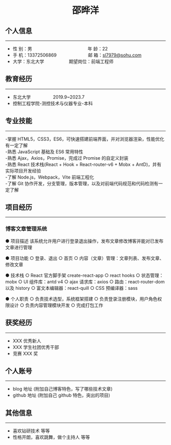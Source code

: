  <center>
     <h1>邵晔洋</h1>
 </center>

## 个人信息

---

- 性 别：男&emsp;&emsp;&emsp;&emsp;&emsp;&emsp;&emsp;&emsp;&emsp;&emsp;&emsp;&emsp;&ensp;年 龄：22
- 手 机：13372506869 &emsp;&emsp;&emsp;&emsp;&emsp;&emsp;&ensp; 邮 箱：sl7979@sohu.com
- 大学：东北大学 &emsp;&emsp;&emsp;&emsp;&emsp; 期望岗位：前端工程师

## 教育经历

---

- 东北大学&emsp;&emsp;&emsp;&emsp;&emsp;2019.9~2023.7&emsp;&emsp;&emsp;&emsp;
- 控制工程学院-测控技术与仪器专业-本科

## 专业技能

---

-掌握 HTML5，CSS3，ES6，可快速搭建前端界面，并对浏览器渲染，性能优化有一定了解  
-熟悉 JavaScript 基础及 ES6 常用特性  
-熟悉 Ajax，Axios，Promise，完成过 Promise 的自定义封装  
-熟悉 React 技术栈(React + Hook + React-router-v6 + Mobx + AntD)，并有实际项目开发经验  
-了解 Node.js，Webpack，Vite 前端工程化  
-了解 Git 协作开发，分支管理，版本管理，以及对前端代码规范和代码检测有一定了解

## 项目经历

---

### 博客文章管理系统

● 项目描述
该系统允许用户进行登录退出操作，发布文章修改博客并能对已发布文章进行管理

● 项目功能
○ 登录、退出
○ 首页
○ 内容（文章）管理：文章列表、发布文章、修改文章

● 技术栈
○ React 官方脚手架 create-react-app
○ react hooks
○ 状态管理：mobx
○ UI 组件库：antd v4
○ ajax 请求库：axios
○ 路由：react-router-dom 以及 history
○ 富文本编辑器：react-quill
○ CSS 预编译器：sass

● 个人职责
○ 负责技术选型，系统框架搭建
○ 负责登录注册模块，用户角色权限设计
○ 负责内容管理模块开发
○ 完成打包工作

## 获奖经历

---

- XXX 优秀新人
- XXX 学生社团优秀干部
- 竞赛 XXX 奖

## 个人账号

---

- blog 地址 (附加自己博客特色，写了哪些技术文章)
- github 地址 (附加自己 github 特色，突出的项目)

## 其他信息

---

- 喜欢钻研技术 等等
- 性格开朗，喜欢跳舞，做个主持人 等等
